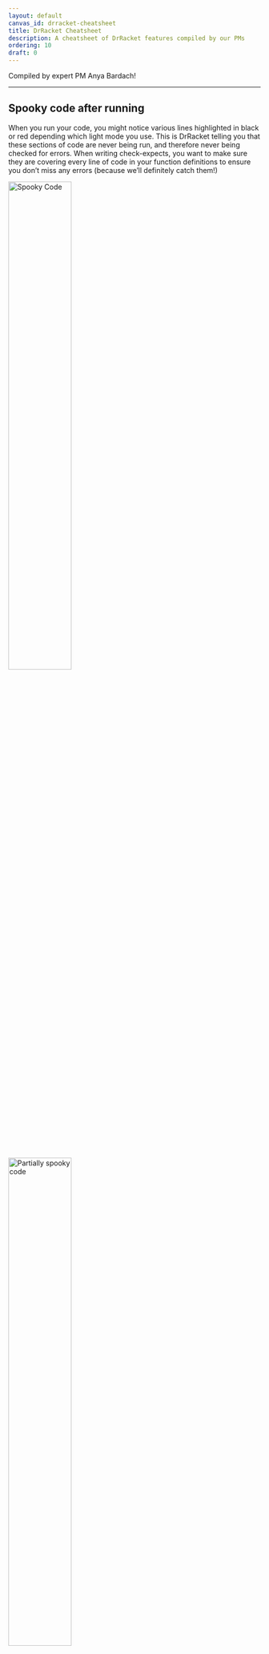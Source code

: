 ```yaml
---
layout: default
canvas_id: drracket-cheatsheet
title: DrRacket Cheatsheet
description: A cheatsheet of DrRacket features compiled by our PMs
ordering: 10
draft: 0
---
```


Compiled by expert PM Anya Bardach!

* * *

## Spooky code after running
When you run your code, you might notice various lines highlighted in black or red depending which light mode you use. This is DrRacket telling you that these sections of code are never being run, and therefore never being checked for errors. When writing check-expects, you want to make sure they are covering every line of code in your function definitions to ensure you don’t miss any errors (because we’ll definitely catch them!)

<img style="width: 50%;" alt="Spooky Code" src="{{site.url}}/assets/images/cheatsheet/cheatsheet_1.png">
<img style="width: 50%;" alt="Partially spooky code" src="{{site.url}}/assets/images/cheatsheet/cheatsheet_2.png">
<img style="width: 50%;" alt="Error from 100% test coverage" src="{{site.url}}/assets/images/cheatsheet/cheatsheet_3.png">

One note is if you make a `check-expect` for an edge case, the code in the check-expect itself may get highlighted black which is okay.

* * *

## Commenting out or uncommenting large sections of code

Sometimes you may want to comment out a function you’re working on or haven’t started yet to run other parts of your code without getting stopped by errors. Rather than comment out the code line by line, highlight the full section and use these handy shortcuts:

<img style="width: 50%;" alt="comment out a big block" src="{{site.url}}/assets/images/cheatsheet/cheatsheet_4.png">

* * *

## Auto formatting
As you write and edit your code, it may be hard to read without proper indentation. DrRacket allows you to automatically format your code by _highlighting the section and hitting the tab button_. This may also help you catch parentheses errors because they won’t format correctly.

Incorrectly formatted:<br>
<img style="width: 50%;" alt="incorrectly formatted example" src="{{site.url}}/assets/images/cheatsheet/cheatsheet_5.png">

Correctly formatted:
<br>

<img style="width: 50%;" alt="correctly formatted example" src="{{site.url}}/assets/images/cheatsheet/cheatsheet_6.png">


For example, if we accidentally added an extra paren after our _test_ in conditional, we'd see this.
<br>


<img style="width: 50%;" alt="incorrectly formatted example" src="{{site.url}}/assets/images/cheatsheet/cheatsheet_7.png">

Rather than this.
<br>


<img style="width: 50%;" alt="correctly formatted example" src="{{site.url}}/assets/images/cheatsheet/cheatsheet_8.png">

* * *

## Stopping infinite loop code
As we get further into the quarter, it’s very likely that at some point or another you write code that produces an infinite loop — it’ll just keep running until it runs out of memory. If your computer has a lot of memory allocated to DrRacket, this can take an unfortunate amount of time. If you notice your code getting stuck in an infinite loop, you don't have to quit DrRacket and restart it. Hit the stop button in the top right corner. It will become a kill button — hit it again.

<img style="width: 50%;" alt="stop button" src="{{site.url}}/assets/images/cheatsheet/cheatsheet_9.png">

<img style="width: 50%;" alt="kill button" src="{{site.url}}/assets/images/cheatsheet/cheatsheet_10.png">

